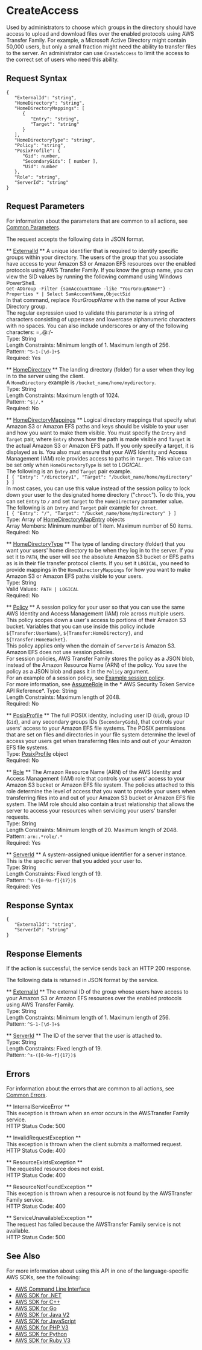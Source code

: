 # CreateAccess<a name="API_CreateAccess"></a>

Used by administrators to choose which groups in the directory should have access to upload and download files over the enabled protocols using AWS Transfer Family\. For example, a Microsoft Active Directory might contain 50,000 users, but only a small fraction might need the ability to transfer files to the server\. An administrator can use `CreateAccess` to limit the access to the correct set of users who need this ability\.

## Request Syntax<a name="API_CreateAccess_RequestSyntax"></a>

```
{
   "ExternalId": "string",
   "HomeDirectory": "string",
   "HomeDirectoryMappings": [ 
      { 
         "Entry": "string",
         "Target": "string"
      }
   ],
   "HomeDirectoryType": "string",
   "Policy": "string",
   "PosixProfile": { 
      "Gid": number,
      "SecondaryGids": [ number ],
      "Uid": number
   },
   "Role": "string",
   "ServerId": "string"
}
```

## Request Parameters<a name="API_CreateAccess_RequestParameters"></a>

For information about the parameters that are common to all actions, see [Common Parameters](CommonParameters.md)\.

The request accepts the following data in JSON format\.

 ** [ExternalId](#API_CreateAccess_RequestSyntax) **   <a name="TransferFamily-CreateAccess-request-ExternalId"></a>
A unique identifier that is required to identify specific groups within your directory\. The users of the group that you associate have access to your Amazon S3 or Amazon EFS resources over the enabled protocols using AWS Transfer Family\. If you know the group name, you can view the SID values by running the following command using Windows PowerShell\.  
 `Get-ADGroup -Filter {samAccountName -like "YourGroupName*"} -Properties * | Select SamAccountName,ObjectSid`   
In that command, replace *YourGroupName* with the name of your Active Directory group\.  
The regular expression used to validate this parameter is a string of characters consisting of uppercase and lowercase alphanumeric characters with no spaces\. You can also include underscores or any of the following characters: =,\.@:/\-  
Type: String  
Length Constraints: Minimum length of 1\. Maximum length of 256\.  
Pattern: `^S-1-[\d-]+$`   
Required: Yes

 ** [HomeDirectory](#API_CreateAccess_RequestSyntax) **   <a name="TransferFamily-CreateAccess-request-HomeDirectory"></a>
The landing directory \(folder\) for a user when they log in to the server using the client\.  
A `HomeDirectory` example is `/bucket_name/home/mydirectory`\.  
Type: String  
Length Constraints: Maximum length of 1024\.  
Pattern: `^$|/.*`   
Required: No

 ** [HomeDirectoryMappings](#API_CreateAccess_RequestSyntax) **   <a name="TransferFamily-CreateAccess-request-HomeDirectoryMappings"></a>
Logical directory mappings that specify what Amazon S3 or Amazon EFS paths and keys should be visible to your user and how you want to make them visible\. You must specify the `Entry` and `Target` pair, where `Entry` shows how the path is made visible and `Target` is the actual Amazon S3 or Amazon EFS path\. If you only specify a target, it is displayed as is\. You also must ensure that your AWS Identity and Access Management \(IAM\) role provides access to paths in `Target`\. This value can be set only when `HomeDirectoryType` is set to *LOGICAL*\.  
The following is an `Entry` and `Target` pair example\.  
 `[ { "Entry": "/directory1", "Target": "/bucket_name/home/mydirectory" } ]`   
In most cases, you can use this value instead of the session policy to lock down your user to the designated home directory \("`chroot`"\)\. To do this, you can set `Entry` to `/` and set `Target` to the `HomeDirectory` parameter value\.  
The following is an `Entry` and `Target` pair example for `chroot`\.  
 `[ { "Entry": "/", "Target": "/bucket_name/home/mydirectory" } ]`   
Type: Array of [HomeDirectoryMapEntry](API_HomeDirectoryMapEntry.md) objects  
Array Members: Minimum number of 1 item\. Maximum number of 50 items\.  
Required: No

 ** [HomeDirectoryType](#API_CreateAccess_RequestSyntax) **   <a name="TransferFamily-CreateAccess-request-HomeDirectoryType"></a>
The type of landing directory \(folder\) that you want your users' home directory to be when they log in to the server\. If you set it to `PATH`, the user will see the absolute Amazon S3 bucket or EFS paths as is in their file transfer protocol clients\. If you set it `LOGICAL`, you need to provide mappings in the `HomeDirectoryMappings` for how you want to make Amazon S3 or Amazon EFS paths visible to your users\.  
Type: String  
Valid Values:` PATH | LOGICAL`   
Required: No

 ** [Policy](#API_CreateAccess_RequestSyntax) **   <a name="TransferFamily-CreateAccess-request-Policy"></a>
A session policy for your user so that you can use the same AWS Identity and Access Management \(IAM\) role across multiple users\. This policy scopes down a user's access to portions of their Amazon S3 bucket\. Variables that you can use inside this policy include `${Transfer:UserName}`, `${Transfer:HomeDirectory}`, and `${Transfer:HomeBucket}`\.  
This policy applies only when the domain of `ServerId` is Amazon S3\. Amazon EFS does not use session policies\.  
For session policies, AWS Transfer Family stores the policy as a JSON blob, instead of the Amazon Resource Name \(ARN\) of the policy\. You save the policy as a JSON blob and pass it in the `Policy` argument\.  
For an example of a session policy, see [Example session policy](https://docs.aws.amazon.com/transfer/latest/userguide/session-policy.html)\.  
For more information, see [AssumeRole](https://docs.aws.amazon.com/STS/latest/APIReference/API_AssumeRole.html) in the * AWS Security Token Service API Reference*\.
Type: String  
Length Constraints: Maximum length of 2048\.  
Required: No

 ** [PosixProfile](#API_CreateAccess_RequestSyntax) **   <a name="TransferFamily-CreateAccess-request-PosixProfile"></a>
The full POSIX identity, including user ID \(`Uid`\), group ID \(`Gid`\), and any secondary groups IDs \(`SecondaryGids`\), that controls your users' access to your Amazon EFS file systems\. The POSIX permissions that are set on files and directories in your file system determine the level of access your users get when transferring files into and out of your Amazon EFS file systems\.  
Type: [PosixProfile](API_PosixProfile.md) object  
Required: No

 ** [Role](#API_CreateAccess_RequestSyntax) **   <a name="TransferFamily-CreateAccess-request-Role"></a>
The Amazon Resource Name \(ARN\) of the AWS Identity and Access Management \(IAM\) role that controls your users' access to your Amazon S3 bucket or Amazon EFS file system\. The policies attached to this role determine the level of access that you want to provide your users when transferring files into and out of your Amazon S3 bucket or Amazon EFS file system\. The IAM role should also contain a trust relationship that allows the server to access your resources when servicing your users' transfer requests\.  
Type: String  
Length Constraints: Minimum length of 20\. Maximum length of 2048\.  
Pattern: `arn:.*role/.*`   
Required: Yes

 ** [ServerId](#API_CreateAccess_RequestSyntax) **   <a name="TransferFamily-CreateAccess-request-ServerId"></a>
A system\-assigned unique identifier for a server instance\. This is the specific server that you added your user to\.  
Type: String  
Length Constraints: Fixed length of 19\.  
Pattern: `^s-([0-9a-f]{17})$`   
Required: Yes

## Response Syntax<a name="API_CreateAccess_ResponseSyntax"></a>

```
{
   "ExternalId": "string",
   "ServerId": "string"
}
```

## Response Elements<a name="API_CreateAccess_ResponseElements"></a>

If the action is successful, the service sends back an HTTP 200 response\.

The following data is returned in JSON format by the service\.

 ** [ExternalId](#API_CreateAccess_ResponseSyntax) **   <a name="TransferFamily-CreateAccess-response-ExternalId"></a>
The external ID of the group whose users have access to your Amazon S3 or Amazon EFS resources over the enabled protocols using AWS Transfer Family\.  
Type: String  
Length Constraints: Minimum length of 1\. Maximum length of 256\.  
Pattern: `^S-1-[\d-]+$` 

 ** [ServerId](#API_CreateAccess_ResponseSyntax) **   <a name="TransferFamily-CreateAccess-response-ServerId"></a>
The ID of the server that the user is attached to\.  
Type: String  
Length Constraints: Fixed length of 19\.  
Pattern: `^s-([0-9a-f]{17})$` 

## Errors<a name="API_CreateAccess_Errors"></a>

For information about the errors that are common to all actions, see [Common Errors](CommonErrors.md)\.

 ** InternalServiceError **   
This exception is thrown when an error occurs in the AWSTransfer Family service\.  
HTTP Status Code: 500

 ** InvalidRequestException **   
This exception is thrown when the client submits a malformed request\.  
HTTP Status Code: 400

 ** ResourceExistsException **   
The requested resource does not exist\.  
HTTP Status Code: 400

 ** ResourceNotFoundException **   
This exception is thrown when a resource is not found by the AWSTransfer Family service\.  
HTTP Status Code: 400

 ** ServiceUnavailableException **   
The request has failed because the AWSTransfer Family service is not available\.  
HTTP Status Code: 500

## See Also<a name="API_CreateAccess_SeeAlso"></a>

For more information about using this API in one of the language\-specific AWS SDKs, see the following:
+  [AWS Command Line Interface](https://docs.aws.amazon.com/goto/aws-cli/transfer-2018-11-05/CreateAccess) 
+  [AWS SDK for \.NET](https://docs.aws.amazon.com/goto/DotNetSDKV3/transfer-2018-11-05/CreateAccess) 
+  [AWS SDK for C\+\+](https://docs.aws.amazon.com/goto/SdkForCpp/transfer-2018-11-05/CreateAccess) 
+  [AWS SDK for Go](https://docs.aws.amazon.com/goto/SdkForGoV1/transfer-2018-11-05/CreateAccess) 
+  [AWS SDK for Java V2](https://docs.aws.amazon.com/goto/SdkForJavaV2/transfer-2018-11-05/CreateAccess) 
+  [AWS SDK for JavaScript](https://docs.aws.amazon.com/goto/AWSJavaScriptSDK/transfer-2018-11-05/CreateAccess) 
+  [AWS SDK for PHP V3](https://docs.aws.amazon.com/goto/SdkForPHPV3/transfer-2018-11-05/CreateAccess) 
+  [AWS SDK for Python](https://docs.aws.amazon.com/goto/boto3/transfer-2018-11-05/CreateAccess) 
+  [AWS SDK for Ruby V3](https://docs.aws.amazon.com/goto/SdkForRubyV3/transfer-2018-11-05/CreateAccess) 